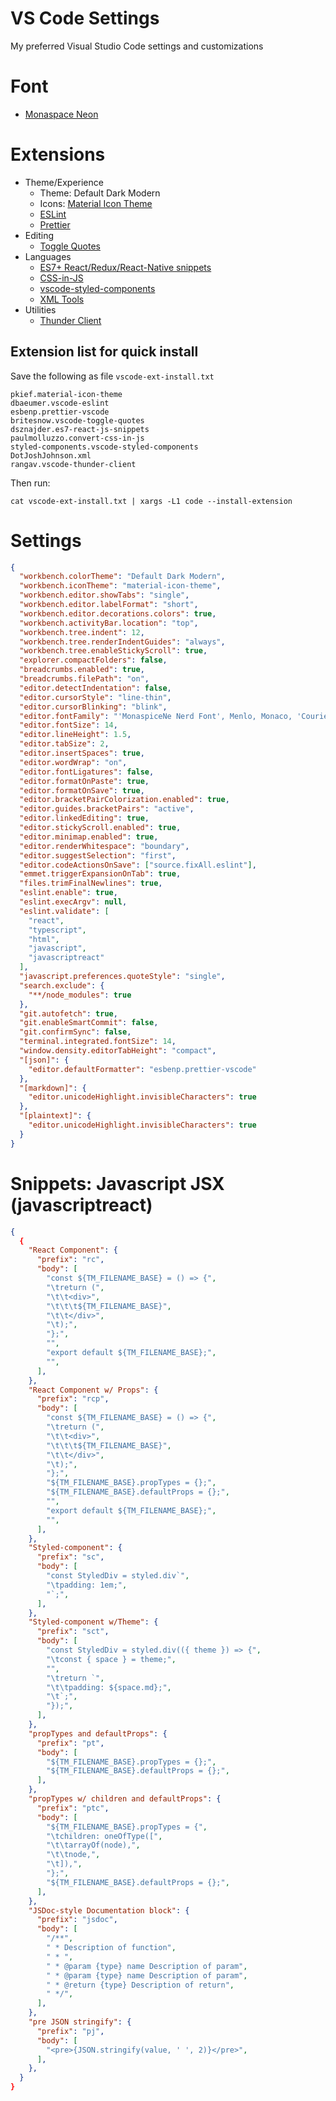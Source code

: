 # VS Code Settings

My preferred Visual Studio Code settings and customizations

# Font

- [Monaspace Neon](https://github.com/githubnext/monaspace)

# Extensions

- Theme/Experience
  - Theme: Default Dark Modern
  - Icons: [Material Icon Theme](https://marketplace.visualstudio.com/items?itemName=PKief.material-icon-theme)
  - [ESLint](https://marketplace.visualstudio.com/items?itemName=dbaeumer.vscode-eslint)
  - [Prettier](https://marketplace.visualstudio.com/items?itemName=esbenp.prettier-vscode)
- Editing
  - [Toggle Quotes](https://marketplace.visualstudio.com/items?itemName=BriteSnow.vscode-toggle-quotes)
- Languages
  - [ES7+ React/Redux/React-Native snippets](https://marketplace.visualstudio.com/items?itemName=dsznajder.es7-react-js-snippets)
  - [CSS-in-JS](https://marketplace.visualstudio.com/items?itemName=paulmolluzzo.convert-css-in-js)
  - [vscode-styled-components](https://marketplace.visualstudio.com/items?itemName=styled-components.vscode-styled-components)
  - [XML Tools](https://marketplace.visualstudio.com/items?itemName=DotJoshJohnson.xml)
- Utilities
  - [Thunder Client](https://marketplace.visualstudio.com/items?itemName=rangav.vscode-thunder-client)

## Extension list for quick install

Save the following as file `vscode-ext-install.txt`

```
pkief.material-icon-theme
dbaeumer.vscode-eslint
esbenp.prettier-vscode
britesnow.vscode-toggle-quotes
dsznajder.es7-react-js-snippets
paulmolluzzo.convert-css-in-js
styled-components.vscode-styled-components
DotJoshJohnson.xml
rangav.vscode-thunder-client
```

Then run:

```shell
cat vscode-ext-install.txt | xargs -L1 code --install-extension
```

# Settings

```json
{
  "workbench.colorTheme": "Default Dark Modern",
  "workbench.iconTheme": "material-icon-theme",
  "workbench.editor.showTabs": "single",
  "workbench.editor.labelFormat": "short",
  "workbench.editor.decorations.colors": true,
  "workbench.activityBar.location": "top",
  "workbench.tree.indent": 12,
  "workbench.tree.renderIndentGuides": "always",
  "workbench.tree.enableStickyScroll": true,
  "explorer.compactFolders": false,
  "breadcrumbs.enabled": true,
  "breadcrumbs.filePath": "on",
  "editor.detectIndentation": false,
  "editor.cursorStyle": "line-thin",
  "editor.cursorBlinking": "blink",
  "editor.fontFamily": "'MonaspiceNe Nerd Font', Menlo, Monaco, 'Courier New', monospace",
  "editor.fontSize": 14,
  "editor.lineHeight": 1.5,
  "editor.tabSize": 2,
  "editor.insertSpaces": true,
  "editor.wordWrap": "on",
  "editor.fontLigatures": false,
  "editor.formatOnPaste": true,
  "editor.formatOnSave": true,
  "editor.bracketPairColorization.enabled": true,
  "editor.guides.bracketPairs": "active",
  "editor.linkedEditing": true,
  "editor.stickyScroll.enabled": true,
  "editor.minimap.enabled": true,
  "editor.renderWhitespace": "boundary",
  "editor.suggestSelection": "first",
  "editor.codeActionsOnSave": ["source.fixAll.eslint"],
  "emmet.triggerExpansionOnTab": true,
  "files.trimFinalNewlines": true,
  "eslint.enable": true,
  "eslint.execArgv": null,
  "eslint.validate": [
    "react",
    "typescript",
    "html",
    "javascript",
    "javascriptreact"
  ],
  "javascript.preferences.quoteStyle": "single",
  "search.exclude": {
    "**/node_modules": true
  },
  "git.autofetch": true,
  "git.enableSmartCommit": false,
  "git.confirmSync": false,
  "terminal.integrated.fontSize": 14,
  "window.density.editorTabHeight": "compact",
  "[json]": {
    "editor.defaultFormatter": "esbenp.prettier-vscode"
  },
  "[markdown]": {
    "editor.unicodeHighlight.invisibleCharacters": true
  },
  "[plaintext]": {
    "editor.unicodeHighlight.invisibleCharacters": true
  }
}
```

# Snippets: Javascript JSX (javascriptreact)

```json
{
  {
    "React Component": {
      "prefix": "rc",
      "body": [
        "const ${TM_FILENAME_BASE} = () => {",
        "\treturn (",
        "\t\t<div>",
        "\t\t\t${TM_FILENAME_BASE}",
        "\t\t</div>",
        "\t);",
        "};",
        "",
        "export default ${TM_FILENAME_BASE};",
        "",
      ],
    },
    "React Component w/ Props": {
      "prefix": "rcp",
      "body": [
        "const ${TM_FILENAME_BASE} = () => {",
        "\treturn (",
        "\t\t<div>",
        "\t\t\t${TM_FILENAME_BASE}",
        "\t\t</div>",
        "\t);",
        "};",
        "${TM_FILENAME_BASE}.propTypes = {};",
        "${TM_FILENAME_BASE}.defaultProps = {};",
        "",
        "export default ${TM_FILENAME_BASE};",
        "",
      ],
    },
    "Styled-component": {
      "prefix": "sc",
      "body": [
        "const StyledDiv = styled.div`",
        "\tpadding: 1em;",
        "`;",
      ],
    },
    "Styled-component w/Theme": {
      "prefix": "sct",
      "body": [
        "const StyledDiv = styled.div(({ theme }) => {",
        "\tconst { space } = theme;",
        "",
        "\treturn `",
        "\t\tpadding: ${space.md};",
        "\t`;",
        "});",
      ],
    },
    "propTypes and defaultProps": {
      "prefix": "pt",
      "body": [
        "${TM_FILENAME_BASE}.propTypes = {};",
        "${TM_FILENAME_BASE}.defaultProps = {};",
      ],
    },
    "propTypes w/ children and defaultProps": {
      "prefix": "ptc",
      "body": [
        "${TM_FILENAME_BASE}.propTypes = {",
        "\tchildren: oneOfType([",
        "\t\tarrayOf(node),",
        "\t\tnode,",
        "\t]),",
        "};",
        "${TM_FILENAME_BASE}.defaultProps = {};",
      ],
    },
    "JSDoc-style Documentation block": {
      "prefix": "jsdoc",
      "body": [
        "/**",
        " * Description of function",
        " * ",
        " * @param {type} name Description of param",
        " * @param {type} name Description of param",
        " * @return {type} Description of return",
        " */",
      ],
    },
    "pre JSON stringify": {
      "prefix": "pj",
      "body": [
        "<pre>{JSON.stringify(value, ' ', 2)}</pre>",
      ],
    },
  }
}
```
